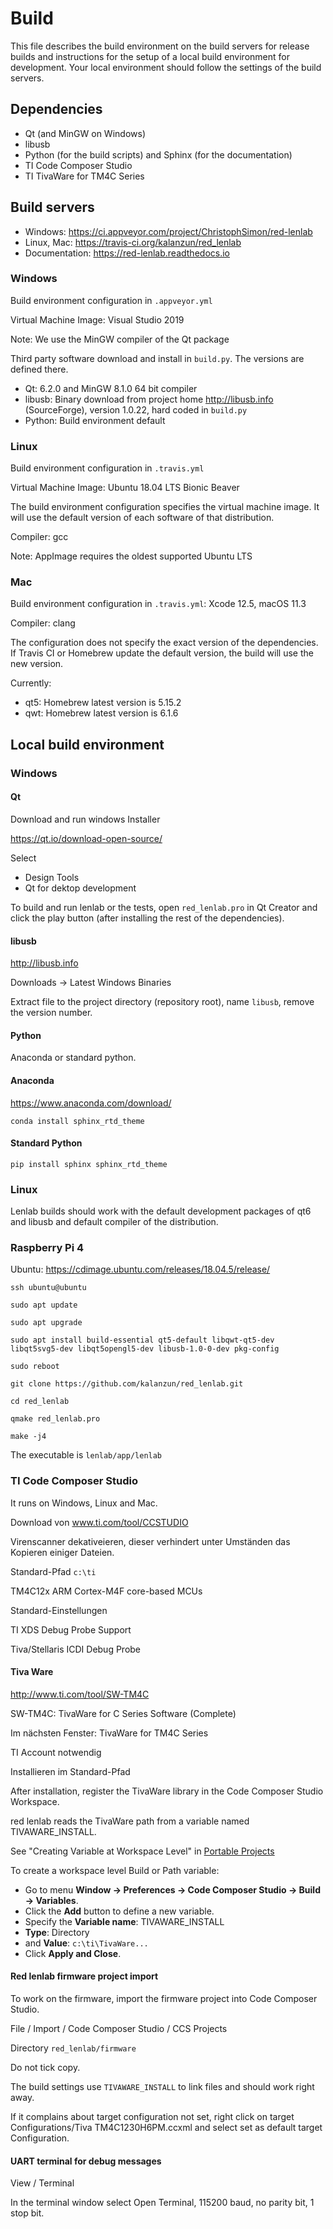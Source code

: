 # Build

This file describes the build environment on the build servers for release builds and instructions for the setup of a local build environment for development. Your local environment should follow the settings of the build servers.

## Dependencies

- Qt (and MinGW on Windows)
- libusb
- Python (for the build scripts) and Sphinx (for the documentation)
- TI Code Composer Studio
- TI TivaWare for TM4C Series

## Build servers

- Windows: https://ci.appveyor.com/project/ChristophSimon/red-lenlab
- Linux, Mac: https://travis-ci.org/kalanzun/red_lenlab
- Documentation: https://red-lenlab.readthedocs.io

### Windows

Build environment configuration in `.appveyor.yml`

Virtual Machine Image: Visual Studio 2019

Note: We use the MinGW compiler of the Qt package

Third party software download and install in `build.py`. The versions are defined there.

- Qt: 6.2.0 and MinGW 8.1.0 64 bit compiler
- libusb: Binary download from project home http://libusb.info (SourceForge), version 1.0.22, hard coded in `build.py`
- Python: Build environment default

### Linux

Build environment configuration in `.travis.yml`

Virtual Machine Image: Ubuntu 18.04 LTS Bionic Beaver

The build environment configuration specifies the virtual machine image. It will use the default version of each software of that distribution.

Compiler: gcc

Note: AppImage requires the oldest supported Ubuntu LTS

### Mac

Build environment configuration in `.travis.yml`: Xcode 12.5, macOS 11.3

Compiler: clang

The configuration does not specify the exact version of the dependencies. If Travis CI or Homebrew update the default version, the build will use the new version.

Currently:

- qt5: Homebrew latest version is 5.15.2
- qwt: Homebrew latest version is 6.1.6

## Local build environment

### Windows

#### Qt

Download and run windows Installer

https://qt.io/download-open-source/

Select

* Design Tools
* Qt for dektop development

To build and run lenlab or the tests, open `red_lenlab.pro` in Qt Creator and click the play button (after installing the rest of the dependencies).

#### libusb

http://libusb.info

Downloads -> Latest Windows Binaries

Extract file to the project directory (repository root), name `libusb`, remove the version number.

#### Python

Anaconda or standard python.

#### Anaconda

https://www.anaconda.com/download/

`conda install sphinx_rtd_theme`

#### Standard Python

`pip install sphinx sphinx_rtd_theme`

### Linux

Lenlab builds should work with the default development packages of qt6 and libusb and default compiler of the distribution.

### Raspberry Pi 4

Ubuntu: https://cdimage.ubuntu.com/releases/18.04.5/release/

`ssh ubuntu@ubuntu`

`sudo apt update`

`sudo apt upgrade`

`sudo apt install build-essential qt5-default libqwt-qt5-dev libqt5svg5-dev libqt5opengl5-dev libusb-1.0-0-dev pkg-config`

`sudo reboot`

`git clone https://github.com/kalanzun/red_lenlab.git`

`cd red_lenlab`

`qmake red_lenlab.pro`

`make -j4`

The executable is `lenlab/app/lenlab`

### TI Code Composer Studio

It runs on Windows, Linux and Mac.

Download von www.ti.com/tool/CCSTUDIO

Virenscanner dekativeieren, dieser verhindert unter Umständen das Kopieren einiger Dateien.

Standard-Pfad `c:\ti`

TM4C12x ARM Cortex-M4F core-based MCUs

Standard-Einstellungen

TI XDS Debug Probe Support

Tiva/Stellaris ICDI Debug Probe

#### Tiva Ware

http://www.ti.com/tool/SW-TM4C

SW-TM4C: TivaWare for C Series Software (Complete)

Im nächsten Fenster: TivaWare for TM4C Series

TI Account notwendig

Installieren im Standard-Pfad

After installation, register the TivaWare library in the Code Composer Studio Workspace.

red lenlab reads the TivaWare path from a variable named TIVAWARE_INSTALL.

See "Creating Variable at Workspace Level" in [Portable Projects](http://software-dl.ti.com/ccs/esd/documents/ccs_portable-projects.html)

To create a workspace level Build or Path variable:

- Go to menu **Window → Preferences → Code Composer Studio → Build → Variables**.
- Click the **Add** button to define a new variable.
- Specify the **Variable name**: TIVAWARE_INSTALL
- **Type**: Directory
- and **Value**: `c:\ti\TivaWare...`
- Click **Apply and Close**.

#### Red lenlab firmware project import

To work on the firmware, import the firmware project into Code Composer Studio.

File / Import / Code Composer Studio / CCS Projects

Directory `red_lenlab/firmware`

Do not tick copy.

The build settings use `TIVAWARE_INSTALL` to link files and should work right away.

If it complains about target configuration not set, right click on target Configurations/Tiva TM4C1230H6PM.ccxml and select set as default target Configuration.

#### UART terminal for debug messages

View / Terminal

In the terminal window select Open Terminal, 115200 baud, no parity bit, 1 stop bit.